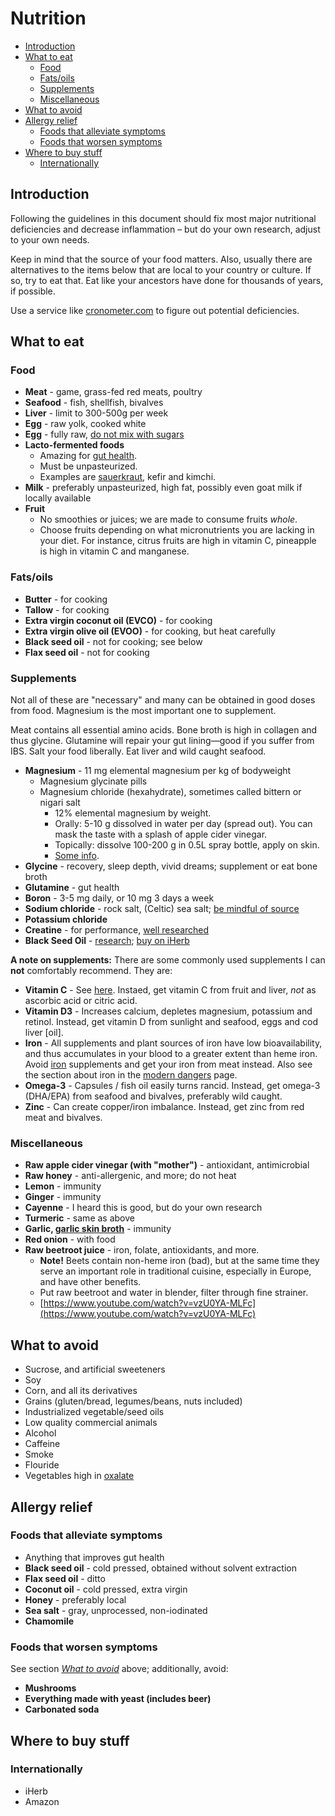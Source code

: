 # Nutrition

- [Introduction](#introduction)
- [What to eat](#what-to-eat)
  - [Food](#food)
  - [Fats/oils](#fatsoils)
  - [Supplements](#supplements)
  - [Miscellaneous](#miscellaneous)
- [What to avoid](#what-to-avoid)
- [Allergy relief](#allergy-relief)
  - [Foods that alleviate symptoms](#foods-that-alleviate-symptoms)
  - [Foods that worsen symptoms](#foods-that-worsen-symptoms)
- [Where to buy stuff](#where-to-buy-stuff)
  - [Internationally](#internationally)

## Introduction

Following the guidelines in this document should fix most major nutritional
deficiencies and decrease inflammation – but do your own research, adjust to
your own needs.

Keep in mind that the source of your food matters. Also, usually there are
alternatives to the items below that are local to your country or culture.
If so, try to eat that. Eat like your ancestors have done for thousands of
years, if possible.

Use a service like [cronometer.com](https://cronometer.com) to figure out
potential deficiencies.

## What to eat

### Food

- **Meat** - game, grass-fed red meats, poultry
- **Seafood** - fish, shellfish, bivalves
- **Liver** - limit to 300-500g per week
- **Egg** - raw yolk, cooked white
- **Egg** - fully raw, [do not mix with sugars](https://twitter.com/Grimhood/status/1285170461165277187)
- **Lacto-fermented foods**
  - Amazing for [gut health](misc.md#gut--brain-axis-gut-microbiota).
  - Must be unpasteurized.
  - Examples are [sauerkraut](misc.md#sauerkraut), kefir and kimchi.
- **Milk** - preferably unpasteurized, high fat, possibly even goat milk if locally available
- **Fruit**
  - No smoothies or juices; we are made to consume fruits _whole_.
  - Choose fruits depending on what micronutrients you are lacking in your
    diet. For instance, citrus fruits are high in vitamin C, pineapple is high
    in vitamin C and manganese.

### Fats/oils

- **Butter** - for cooking
- **Tallow** - for cooking
- **Extra virgin coconut oil (EVCO)** - for cooking
- **Extra virgin olive oil (EVOO)** - for cooking, but heat carefully
- **Black seed oil** - not for cooking; see below
- **Flax seed oil** - not for cooking

### Supplements

Not all of these are "necessary" and many can be obtained in good doses from
food. Magnesium is the most important one to supplement.

Meat contains all essential amino acids. Bone broth is high in collagen and thus
glycine. Glutamine will repair your gut lining—good if you suffer from IBS.
Salt your food liberally. Eat liver and wild caught seafood.

- **Magnesium** - 11 mg elemental magnesium per kg of bodyweight
  - Magnesium glycinate pills
  - Magnesium chloride (hexahydrate), sometimes called bittern or nigari salt
    - 12% elemental magnesium by weight.
    - Orally: 5-10 g dissolved in water per day (spread out). You can mask
      the taste with a splash of apple cider vinegar.
    - Topically: dissolve 100-200 g in 0.5L spray bottle, apply on skin.
    - [Some info](https://twitter.com/Grimhood/status/1131597125245067264).
- **Glycine** - recovery, sleep depth, vivid dreams; supplement or eat bone broth
- **Glutamine** - gut health
- **Boron** - 3-5 mg daily, or 10 mg 3 days a week
- **Sodium chloride** - rock salt, (Celtic) sea salt; [be mindful of source](https://www.theguardian.com/environment/2017/sep/08/sea-salt-around-world-contaminated-by-plastic-studies)
- **Potassium chloride**
- **Creatine** - for performance, [well researched](https://examine.com/supplements/creatine/)
- **Black Seed Oil** - [research](https://twitter.com/Grimhood/status/1254703513134751746); [buy on iHerb](https://www.iherb.com/pr/Heritage-Store-Black-Seed-Oil-16-fl-oz-480-ml/71956)

**A note on supplements:** There are some commonly used supplements I can
**not** comfortably recommend. They are:

- **Vitamin C** - See [here](https://twitter.com/Grimhood/status/1291086529163534336).
  Instaed, get vitamin C from fruit and liver, _not_ as ascorbic acid or citric acid.
- **Vitamin D3** - Increases calcium, depletes magnesium, potassium and retinol.
  Instead, get vitamin D from sunlight and seafood, eggs and cod liver [oil].
- **Iron** - All supplements and plant sources of iron have low bioavailability,
  and thus accumulates in your blood to a greater extent than heme iron. Avoid
  [iron](https://twitter.com/search?q=from%3Agrimhood%20free%20iron&src=typed_query)
  supplements and get your iron from meat instead. Also see the section about
  iron in the [modern dangers](modern-dangers.md#non-bioavailable-copper-and-iron) page.
- **Omega-3** - Capsules / fish oil easily turns rancid. Instead, get omega-3
  (DHA/EPA) from seafood and bivalves, preferably wild caught.
- **Zinc** - Can create copper/iron imbalance. Instead, get zinc from red meat
  and bivalves.

### Miscellaneous

- **Raw apple cider vinegar (with "mother")** - antioxidant, antimicrobial
- **Raw honey** - anti-allergenic, and more; do not heat
- **Lemon** - immunity
- **Ginger** - immunity
- **Cayenne** - I heard this is good, but do your own research
- **Turmeric** - same as above
- **Garlic, [garlic skin broth](https://skillet.lifehacker.com/use-papery-garlic-skins-to-give-broth-big-flavor-1797726954)** - immunity
- **Red onion** - with food
- **Raw beetroot juice** - iron, folate, antioxidants, and more.
  - **Note!** Beets contain non-heme iron (bad), but at the same time they
    serve an important role in traditional cuisine, especially in Europe,
    and have other benefits.
  - Put raw beetroot and water in blender, filter through fine strainer.
  - [https://www.youtube.com/watch?v=vzU0YA-MLFc](https://www.youtube.com/watch?v=vzU0YA-MLFc)

## What to avoid

- Sucrose, and artificial sweeteners
- Soy
- Corn, and all its derivatives
- Grains (gluten/bread, legumes/beans, nuts included)
- Industrialized vegetable/seed oils
- Low quality commercial animals
- Alcohol
- Caffeine
- Smoke
- Flouride
- Vegetables high in [oxalate](https://sallyknorton.com/oxalate-science/oxalate-basics/)

## Allergy relief

### Foods that alleviate symptoms

- Anything that improves gut health
- **Black seed oil** - cold pressed, obtained without solvent extraction
- **Flax seed oil** - ditto
- **Coconut oil** - cold pressed, extra virgin
- **Honey** - preferably local
- **Sea salt** - gray, unprocessed, non-iodinated
- **Chamomile**

### Foods that worsen symptoms

See section [_What to avoid_](#what-to-avoid) above; additionally, avoid:

- **Mushrooms**
- **Everything made with yeast (includes beer)**
- **Carbonated soda**

## Where to buy stuff

### Internationally

- iHerb
- Amazon
